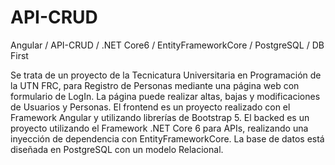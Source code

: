 # API-CRUD
Angular / API-CRUD / .NET Core6 / EntityFrameworkCore / PostgreSQL / DB First


Se trata de un proyecto de la Tecnicatura Universitaria en Programación de la UTN FRC, para Registro de Personas mediante
una página web con formulario de LogIn.
La página puede realizar altas, bajas y modificaciones de Usuarios y Personas.
El frontend es un proyecto realizado con el Framework Angular y utilizando librerías de Bootstrap 5.
El backed es un proyecto utilizando el Framework .NET Core 6 para APIs, realizando una inyección de dependencia con EntityFrameworkCore.
La base de datos está diseñada en PostgreSQL con un modelo Relacional.
